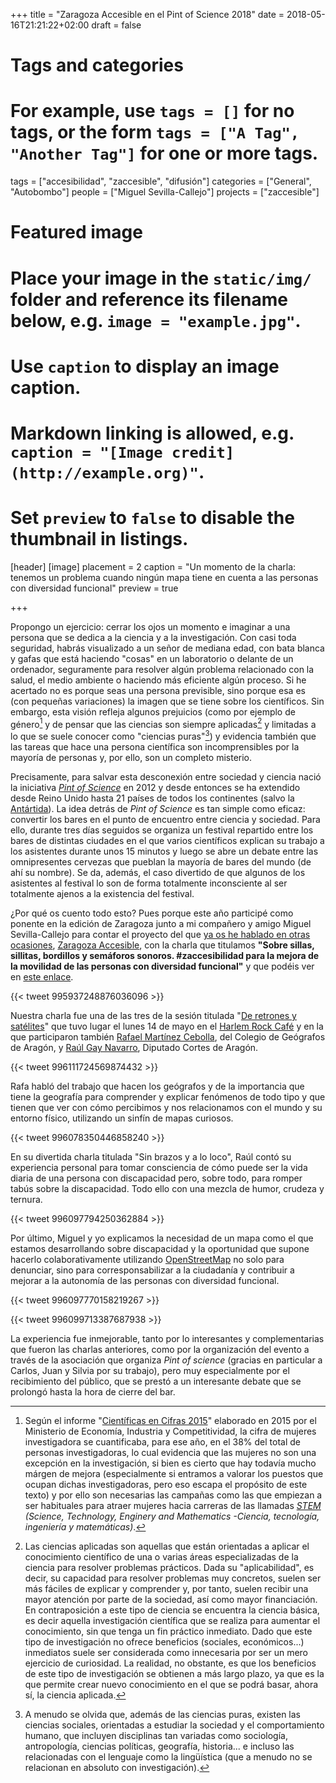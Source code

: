 +++
title = "Zaragoza Accesible en el Pint of Science 2018"
date = 2018-05-16T21:21:22+02:00
draft = false

# Tags and categories
# For example, use `tags = []` for no tags, or the form `tags = ["A Tag", "Another Tag"]` for one or more tags.
tags = ["accesibilidad", "zaccesible", "difusión"]
categories = ["General", "Autobombo"]
people = ["Miguel Sevilla-Callejo"]
projects = ["zaccesible"]

# Featured image
# Place your image in the `static/img/` folder and reference its filename below, e.g. `image = "example.jpg"`.
# Use `caption` to display an image caption.
#   Markdown linking is allowed, e.g. `caption = "[Image credit](http://example.org)"`.
# Set `preview` to `false` to disable the thumbnail in listings.
[header]
[image]
placement = 2
caption = "Un momento de la charla: tenemos un problema cuando ningún mapa tiene en cuenta a las personas con diversidad funcional"
preview = true



+++

Propongo un ejercicio: cerrar los ojos un momento e imaginar a una persona que se dedica a la ciencia y a la investigación. Con casi toda seguridad, habrás visualizado a un señor de mediana edad, con bata blanca y gafas que está haciendo "cosas" en un laboratorio o delante de un ordenador, seguramente para resolver algún problema relacionado con la salud, el medio ambiente o haciendo más eficiente algún proceso. Si he acertado no es porque seas una persona previsible, sino porque esa es (con pequeñas variaciones) la imagen que se tiene sobre los científicos.
Sin embargo, esta visión refleja algunos prejuicios (como por ejemplo de género[^género] y de pensar que las ciencias son siempre aplicadas[^ciencias-aplicadas] y limitadas a lo que se suele conocer como "ciencias puras"[^ciencias]) y evidencia también que las tareas que hace una persona científica son incomprensibles por la mayoría de personas y, por ello, son un completo misterio.

Precisamente, para salvar esta desconexión entre sociedad y ciencia nació la iniciativa *[Pint of Science](http://pintofscience.com/)* en 2012 y desde entonces se ha extendido desde Reino Unido hasta 21 países de todos los continentes (salvo la [Antártida](https://es.wikipedia.org/wiki/Ant%C3%A1rtida)). La idea detrás de *Pint of Science* es tan simple como eficaz: convertir los bares en el punto de encuentro entre ciencia y sociedad. Para ello, durante tres días seguidos se organiza un festival repartido entre los bares de distintas ciudades en el que varios científicos explican su trabajo a los asistentes durante unos 15 minutos y luego se abre un debate entre las omnipresentes cervezas que pueblan la mayoría de bares del mundo (de ahí su nombre). Se da, además, el caso divertido de que algunos de los asistentes al festival lo son de forma totalmente inconsciente al ser totalmente ajenos a la existencia del festival.

¿Por qué os cuento todo esto? Pues porque este año participé como ponente en la edición de Zaragoza junto a mi compañero y amigo Miguel Sevilla-Callejo para contar el proyecto del que [ya os he hablado en otras ocasiones](/tags/zaccesible/), [Zaragoza Accesible](http://zaccesible.usj.es), con la charla que titulamos **"Sobre sillas, sillitas, bordillos y semáforos sonoros. #zaccesibilidad para la mejora de la movilidad de las personas con diversidad funcional"** y que podéis ver en [este enlace](https://docs.google.com/presentation/d/1DrJLiy1Anz5QVmtEzVSutUwgi11ed6GU3Sj0xwLKS1Q/present?token=AC4w5Vi4YPTT9iagAnw9BGmGWbIeXDUpcg%3A1526741667308&ouid=109388546839766604244&includes_info_params=1&noreplica=1&slide=id.g3a8ce69d2b_1_78).

{{< tweet 995937248876036096 >}}

Nuestra charla fue una de las tres de la sesión titulada "[De retrones y satélites](http://pintofscience.es/event/de-retrones-y-satelites)" que tuvo lugar el lunes 14 de mayo en el [Harlem Rock Café](https://www.openstreetmap.org/node/5615228922) y en la que participaron también [Rafael Martínez Cebolla](http://twitter.com/galactero), del Colegio de Geógrafos de Aragón, y [Raúl Gay Navarro](http://www.twitter.com/viajeroaitaca_), Diputado Cortes de Aragón.

{{< tweet 996111724569874432 >}}

Rafa habló del trabajo que hacen los geógrafos y de la importancia que tiene la geografía para comprender y explicar fenómenos de todo tipo y que tienen que ver con cómo percibimos y nos relacionamos con el mundo y su entorno físico, utilizando un sinfín de mapas curiosos.

{{< tweet 996078350446858240 >}}

En su divertida charla titulada "Sin brazos y a lo loco", Raúl contó su experiencia personal para tomar consciencia de cómo puede ser la vida diaria de una persona con discapacidad pero, sobre todo, para romper tabús sobre la discapacidad. Todo ello con una mezcla de humor, crudeza y ternura.

{{< tweet 996097794250362884 >}}

Por último, Miguel y yo explicamos la necesidad de un mapa como el que estamos desarrollando sobre discapacidad y la oportunidad que supone hacerlo colaborativamente utilizando [OpenStreetMap](http://openstreetmap.org) no solo para denunciar, sino para corresponsabilizar a la ciudadanía y contribuir a mejorar a la autonomía de las personas con diversidad funcional.


{{< tweet 996097770158219267 >}}

{{< tweet 996099713387687938 >}}

La experiencia fue inmejorable, tanto por lo interesantes y complementarias que fueron las charlas anteriores, como por la organización del evento a través de la asociación que organiza *Pint of science* (gracias en particular a Carlos, Juan y Silvia por su trabajo), pero muy especialmente por el recibimiento del público, que se prestó a un interesante debate que se prolongó hasta la hora de cierre del bar.



[^género]: Según el informe "[Científicas en Cifras 2015](http://www.idi.mineco.gob.es/portal/site/MICINN/menuitem.edc7f2029a2be27d7010721001432ea0/?vgnextoid=752ee3cc5581a510VgnVCM1000001d04140aRCRD&vgnextchannel=4346846085f90210VgnVCM1000001034e20aRCRD)" elaborado en 2015 por el Ministerio de Economía, Industria y Competitividad, la cifra de mujeres investigadora se cuantificaba, para ese año, en el 38% del total de personas investigadoras, lo cual evidencia que las mujeres no son una excepción en la investigación, si bien es cierto que hay todavía mucho márgen de mejora (especialmente si entramos a valorar los puestos que ocupan dichas investigadoras, pero eso escapa el propósito de este texto) y por ello son necesarias las campañas como las que empiezan a ser habituales para atraer mujeres hacia carreras de las llamadas *[STEM](https://en.wikipedia.org/wiki/Science,_technology,_engineering,_and_mathematics) (Science, Technology, Enginery and Mathematics -Ciencia, tecnología, ingeniería y matemáticas)*.
[^ciencias-aplicadas]: Las ciencias aplicadas son aquellas que están orientadas a aplicar el conocimiento científico de una o varias áreas especializadas de la ciencia para resolver problemas prácticos. Dada su "aplicabilidad", es decir, su capacidad para resolver problemas muy concretos, suelen ser más fáciles de explicar y comprender y, por tanto, suelen recibir una mayor atención por parte de la sociedad, así como mayor financiación. En contraposición a este tipo de ciencia se encuentra la ciencia básica, es decir aquella investigación científica que se realiza para aumentar el conocimiento, sin que tenga un fin práctico inmediato. Dado que este tipo de investigación no ofrece beneficios (sociales, económicos...) inmediatos suele ser considerada como innecesaria por ser un mero ejercicio de curiosidad. La realidad, no obstante, es que los beneficios de este tipo de investigación se obtienen a más largo plazo, ya que es la que permite crear nuevo conocimiento en el que se podrá basar, ahora sí, la ciencia aplicada.
[^ciencias]: A menudo se olvida que, además de las ciencias puras, existen las ciencias sociales, orientadas a estudiar la sociedad y el comportamiento humano, que incluyen disciplinas tan variadas como sociología, antropología, ciencias políticas, geografía, historia... e incluso las relacionadas con el lenguaje como la lingüística (que a menudo no se relacionan en absoluto con investigación).
